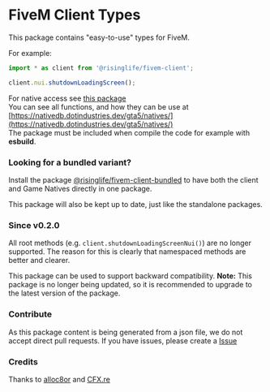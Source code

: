 # FiveM Client Types

This package contains "easy-to-use" types for FiveM.

For example:
```js
import * as client from '@risinglife/fivem-client';

client.nui.shutdownLoadingScreen();
```

For native access see [this package](https://www.npmjs.com/package/@risinglife/fivem-natives)<br>
You can see all functions, and how they can be use at [https://nativedb.dotindustries.dev/gta5/natives/](https://nativedb.dotindustries.dev/gta5/natives/)<br>
The package must be included when compile the code for example with **esbuild**.

### Looking for a bundled variant?
Install the package [@risinglife/fivem-client-bundled](https://www.npmjs.com/package/@risinglife/fivem-client-bundled) to have both the client and Game Natives directly in one package.

This package will also be kept up to date, just like the standalone packages.

### Since v0.2.0
All root methods (e.g. `client.shutdownLoadingScreenNui()`) are no longer supported.
The reason for this is clearly that namespaced methods are better and clearer.

This package can be used to support backward compatibility.
**Note:** This package is no longer being updated, so it is recommended to upgrade to the latest version of the package.

### Contribute

As this package content is being generated from a json file, we do not accept direct pull requests.
If you have issues, please create a [Issue](https://github.com/RisingLifeDE/types-fivem/issues/new)

### Credits

Thanks to [alloc8or](https://github.com/alloc8or/gta5-nativedb-data) and [CFX.re](https://cfx.re)